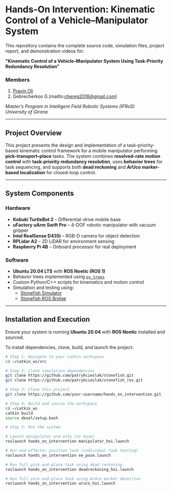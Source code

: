 # Hands-On Intervention: Kinematic Control of a Vehicle–Manipulator System

This repository contains the complete source code, simulation files, project report, and demonstration videos for:

**"Kinematic Control of a Vehicle–Manipulator System Using Task-Priority Redundancy Resolution"**

### Members
1. [Pravin Oli](mailto:pravin.oli.08@gmail.com)  
2. Gebrecherkos G.(mailto:chereg2016@gmail.com)  

*Master’s Program in Intelligent Field Robotic Systems (IFRoS)*  
*University of Girona*

---

## Project Overview

This project presents the design and implementation of a task-priority-based kinematic control framework for a mobile manipulator performing **pick–transport–place** tasks. The system combines **resolved-rate motion control** with **task-priority redundancy resolution**, uses **behavior trees** for task sequencing, and supports both **dead reckoning** and **ArUco marker-based localization** for closed-loop control.

---

## System Components

### Hardware
- **Kobuki TurtleBot 2** – Differential-drive mobile base  
- **uFactory uArm Swift Pro** – 4-DOF robotic manipulator with vacuum gripper  
- **Intel RealSense D435i** – RGB-D camera for object detection  
- **RPLidar A2** – 2D LiDAR for environment sensing  
- **Raspberry Pi 4B** – Onboard processor for real deployment

### Software
- **Ubuntu 20.04 LTS** with **ROS Noetic (ROS 1)**  
- Behavior trees implemented using [`py_trees`](https://github.com/splintered-reality/py_trees)  
- Custom Python/C++ scripts for kinematics and motion control  
- Simulation and testing using:
  - [Stonefish Simulator](https://github.com/patrykcieslak/stonefish)  
  - [Stonefish ROS Bridge](https://github.com/patrykcieslak/stonefish_ros)

---

## Installation and Execution

Ensure your system is running **Ubuntu 20.04** with **ROS Noetic** installed and sourced.

To install dependencies, clone, build, and launch the project:

```bash
# Step 1: Navigate to your catkin workspace
cd ~/catkin_ws/src

# Step 2: Clone simulation dependencies
git clone https://github.com/patrykcieslak/stonefish.git
git clone https://github.com/patrykcieslak/stonefish_ros.git

# Step 3: Clone this project
git clone https://github.com/your-username/hands_on_intervention.git

# Step 4: Build and source the workspace
cd ~/catkin_ws
catkin build
source devel/setup.bash

# Step 5: Run the system

# Launch manipulator arm only (no base)
roslaunch hands_on_intervention manipulator_hoi.launch

# Run end-effector position task (individual task testing)
roslaunch hands_on_intervention ee_pose.launch

# Run full pick-and-place task using dead reckoning
roslaunch hands_on_intervention deadreckoning_hoi.launch

# Run full pick-and-place task using ArUco marker detection
roslaunch hands_on_intervention aruco_hoi.launch

